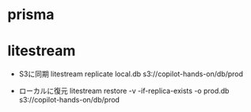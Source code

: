 # prisma

# litestream

- S3に同期
litestream replicate local.db s3://copilot-hands-on/db/prod

- ローカルに復元
litestream restore -v -if-replica-exists -o prod.db s3://copilot-hands-on/db/prod
